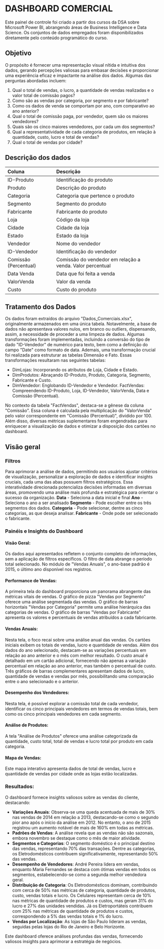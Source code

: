 # DASHBOARD COMERCIAL
Este painel de controle foi criado a partir dos cursos da DSA sobre Microsoft Power BI, abrangendo áreas de Business Intelligence e Data Science. Os conjuntos de dados empregados foram disponibilizados diretamente pelo conteúdo programático do curso. 
## Objetivo
O propósito é fornecer uma representação visual nítida e intuitiva dos dados, gerando percepções valiosas para embasar decisões e proporcionar uma experiência eficaz e impactante na análise dos dados.
Algumas das perguntas abordadas incluem:
1. Qual o total de vendas, o lucro, a quantidade de vendas realizadas e o valor total de comissão pagos?
2. Como são as vendas por categoria, por segmento e por fabricante?
3. Como os dados de venda se comportam por ano, com comparativo ao ano anterior? 
4. Qual o total de comissão paga, por vendedor, quem são os maiores vendedores?
5. Quais são os cinco maiores vendedores, por cada um dos segmentos?
6. Qual a representatividade de cada categoria de produtos, em relação à quantidade, custo, lucro e total de vendas?
7. Qual o total de vendas por cidade?

## Descrição dos dados
| Coluna  |Descrição |
| :------------- |:-------------|
| ID-Produto      | Identificação do produto     |
| Produto      | Descrição do produto     |
| Categoria      | Categoria que pertence o produto     |
| Segmento      | Segmento do produto     |
| Fabricante      | Fabricante do produto     |
| Loja      | Código da loja    |
| Cidade      | Cidade da loja     |
| Estado      | Estado da loja     |
| Vendedor      | Nome do vendedor     |
| ID-Vendedor      | Identificação do vendedor     |
| Comissão (Percentual)      | Comissão do vendedor em relação a venda. Valor percentual     |
| Data Venda      | Data que foi feita a venda     |
| ValorVenda      | Valor da venda     |
| Custo      | Custo do produto     |

## Tratamento dos Dados
Os dados foram extraídos do arquivo "Dados_Comerciais.xlsx", originalmente armazenados em uma única tabela. Notavelmente, a base de dados não apresentava valores nulos, em branco ou outliers, dispensando, assim, a necessidade de proceder a uma limpeza de dados. Algumas transformações foram implementadas, incluindo a conversão do tipo de dado "ID-Vendedor" de numérico para texto, bem como a definição do campo "Date" como formato de data.
Ademais, uma transformação crucial foi realizada para estruturar as tabelas Dimensão e Fato. Essas transformações resultaram nas seguintes tabelas:

* DimLojas: Incorporando os atributos de Loja, Cidade e Estado.
* DimProdutos: Abraçando ID-Produto, Produto, Categoria, Segmento, Fabricante e Custo.
* DimVendedor: Englobando ID-Vendedor e Vendedor.
FactVendas: Compreendendo ID-Produto, Loja, ID-Vendedor, ValorVenda, Data e Comissão (Percentual).

No contexto da tabela "FactVendas", destaca-se a gênese da coluna "Comissão". Essa coluna é calculada pela multiplicação do "ValorVenda" pelo valor correspondente em "Comissão (Percentual)", dividido por 100.
Além disso, diversas métricas suplementares foram engendradas para enriquecer a visualização de dados e otimizar a disposição dos cartões no dashboard.

## Visão geral
### Filtros
Para  aprimorar a análise de dados, permitindo aos usuários ajustar critérios de visualização, personalizar a exploração de dados e identificar insights cruciais, cada uma das abas possuem filtros estratégicos. Essa interatividade direcionada potencializa decisões informadas em diversas áreas, promovendo uma análise mais profunda e estratégica para orientar o sucesso da organização.
**Data** - Seleciona a data inicial e final
**Ano** - Seleciona o ano a ser analisado
**Segmento** - Pode escolher entre os três segmentos dos dados.
**Categoria** -  Pode selecionar, dentre as cinco categorias, as que deseja analisar.
**Fabricante** - Onde pode ser selecionado o fabricante.

### Painéis e Insights do Dashboard
#### Visão Geral:
Os dados aqui apresentados refletem o conjunto completo de informações, sem a aplicação de filtros específicos. O filtro de data abrange o período total selecionado. No módulo de "Vendas Anuais", o ano-base padrão é 2015, o último ano disponível nos registros.
#### Performance de Vendas:
A primeira tela do dashboard proporciona um panorama abrangente das métricas vitais de vendas. O gráfico de pizza "Vendas por Segmento" oferece uma análise segmentada das vendas. O gráfico de barras horizontais "Vendas por Categoria" permite uma análise hierárquica das categorias de vendas. O gráfico de barras "Vendas por Fabricante" apresenta os valores e percentuais de vendas atribuídos a cada fabricante.
#### Vendas Anuais:
Nesta tela, o foco recai sobre uma análise anual das vendas. Os cartões iniciais exibem os totais de vendas, lucro e quantidade de vendas. Além dos dados do ano selecionado, destacam-se as variações percentuais em relação ao ano anterior e o mês com melhor resultado. O custo anual é detalhado em um cartão adicional, fornecendo não apenas a variação percentual em relação ao ano anterior, mas também o percentual de custo. Três gráficos de barras complementares apresentam dados de lucro, quantidade de vendas e vendas por mês, possibilitando uma comparação entre o ano selecionado e o anterior.
#### Desempenho dos Vendedores:
Nesta tela, é possível explorar a comissão total de cada vendedor, identificar os cinco principais vendedores em termos de vendas totais, bem como os cinco principais vendedores em cada segmento.
#### Análise de Produtos:
A tela "Análise de Produtos" oferece uma análise categorizada da quantidade, custo total, total de vendas e lucro total por produto em cada categoria.
#### Mapa de Vendas:
Este mapa interativo apresenta dados de total de vendas, lucro e quantidade de vendas por cidade onde as lojas estão localizadas.
### Resultados:
O dashboard fornece insights valiosos sobre as vendas do cliente, destacando:
* **Variações Anuais**: Observa-se uma queda acentuada de mais de 30% nas vendas de 2014 em relação a 2013, destacando-se como o segundo pior ano após o início da análise em 2012. No entanto, o ano de 2015 registrou um aumento notável de mais de 160% em todas as métricas.
* **Padrões de Vendas**: A análise revela que as vendas não são sazonais, embora novembro se destaque como o mês de maior atividade.
* **Segmentos e Categorias**: O segmento doméstico é o principal destino das vendas, representando 70% das transações. Dentre as categorias, os Eletrodomésticos contribuem significativamente, representando 50% das vendas.
* **Desempenho de Vendedores**: André Pereira lidera em vendas, enquanto Maria Fernandes se destaca com ótimas vendas em todos os segmentos, estabelecendo-se como a segunda melhor vendedora geral.
* **Distribuição de Categoria**: Os Eletrodomésticos dominam, contribuindo com cerca de 50% nas métricas de categoria, quantidade de produtos, custo, vendas totais e lucro. Os Celulares representam cerca de 10% nas métricas de quantidade de produtos e custos, mas geram 31% do lucro e 27% das unidades vendidas. Já os Eletroportáteis contribuem com 25% nas métricas de quantidade de produtos e custos, correspondendo a 5% das vendas totais e 1% do lucro.
* **Vendas por Localização**: As lojas de São Paulo lideram as vendas, seguidas pelas lojas do Rio de Janeiro e Belo Horizonte.

Este dashboard oferece análises profundas das vendas, fornecendo valiosos insights para aprimorar a estratégia de negócios.
